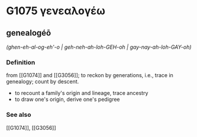 # G1075 γενεαλογέω

## genealogéō

_(ghen-eh-al-og-eh'-o | geh-neh-ah-loh-GEH-oh | gay-nay-ah-loh-GAY-oh)_

### Definition

from [[G1074]] and [[G3056]]; to reckon by generations, i.e., trace in genealogy; count by descent.

- to recount a family's origin and lineage, trace ancestry
- to draw one's origin, derive one's pedigree

### See also

[[G1074]], [[G3056]]

